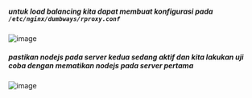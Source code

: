 ##### untuk load balancing kita dapat membuat konfigurasi pada `/etc/nginx/dumbways/rproxy.conf `
![image](https://user-images.githubusercontent.com/52950376/226778853-e12d9f75-47ed-41bd-bcbe-09a01fd6afe2.png)

##### pastikan nodejs pada server kedua sedang aktif dan kita lakukan uji coba dengan mematikan nodejs pada server pertama
![image](https://user-images.githubusercontent.com/52950376/226780630-ad98bc68-d5ae-4611-8a99-b59e6be745a1.png)
